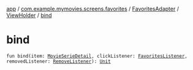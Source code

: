 [app](../../../index.md) / [com.example.mymovies.screens.favorites](../../index.md) / [FavoritesAdapter](../index.md) / [ViewHolder](index.md) / [bind](./bind.md)

# bind

`fun bind(item: `[`MovieSerieDetail`](../../../com.example.mymovies.models/-movie-serie-detail/index.md)`, clickListener: `[`FavoritesListener`](../-favorites-listener/index.md)`, removedListener: `[`RemoveListener`](../-remove-listener/index.md)`): `[`Unit`](https://kotlinlang.org/api/latest/jvm/stdlib/kotlin/-unit/index.html)